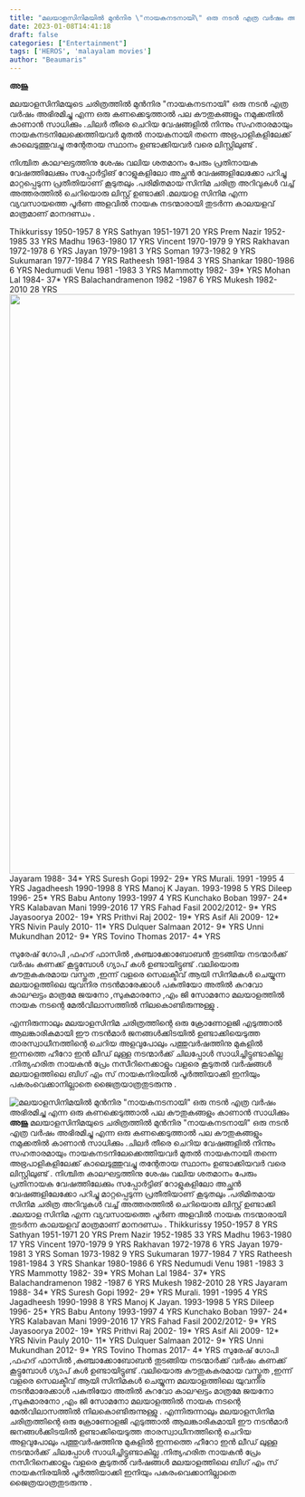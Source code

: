 ```yaml
---
title: "മലയാളസിനിമയിൽ മുൻനിര \"നായകനടനായി\" ഒരു നടൻ എത്ര വർഷം അഭിരമിച്ചു എന്ന ഒരു കണക്കെടുത്താൽ പല കൗതുകങ്ങളും കാണാൻ സാധിക്കും"
date: 2023-01-08T14:41:18
draft: false
categories: ["Entertainment"]
tags: ['HEROS', 'malayalam movies']
author: "Beaumaris"
---
```


<strong>അജു </strong>

മലയാളസിനിമയുടെ ചരിത്രത്തിൽ മുൻനിര "നായകനടനായി" ഒരു നടൻ എത്ര വർഷം അഭിരമിച്ചു എന്ന ഒരു കണക്കെടുത്താൽ പല കൗതുകങ്ങളും നമുക്കതിൽ കാണാൻ സാധിക്കും .ചിലർ തീരെ ചെറിയ വേഷങ്ങളിൽ നിന്നും സഹതാരമായും നായകനടനിലേക്കെത്തിയവർ മുതൽ നായകനായി തന്നെ അഭ്രപാളികളിലേക്ക് കാലെടുത്തുവച്ചു തന്റേതായ സ്ഥാനം ഉണ്ടാക്കിയവർ വരെ ലിസ്റ്റിലുണ്ട് .

നിശ്ചിത കാലഘട്ടത്തിനു ശേഷം വലിയ ശതമാനം പേരും പ്രതിനായക വേഷത്തിലേക്കും സപ്പോർട്ടിങ് റോളുകളിലോ അച്ഛൻ വേഷങ്ങളിലേക്കോ പറിച്ചു മാറ്റപ്പെടുന്ന പ്രതീതിയാണ് കൂടുതലും .പരിമിതമായ സിനിമ ചരിത്ര അറിവുകൾ വച്ച് അത്തരത്തിൽ ചെറിയൊരു ലിസ്റ്റ് ഉണ്ടാക്കി .മലയാള സിനിമ എന്ന വ്യവസായത്തെ പൂർണ അളവിൽ നായക നടന്മാരായി തുടർന്ന കാലയളവ് മാത്രമാണ് മാനദണ്ഡം .

Thikkurissy 1950-1957 8 YRS
Sathyan 1951-1971 20 YRS
Prem Nazir 1952-1985 33 YRS
Madhu 1963-1980 17 YRS
Vincent 1970-1979 9 YRS
Rakhavan 1972-1978 6 YRS
Jayan 1979-1981 3 YRS
Soman 1973-1982 9 YRS
Sukumaran 1977-1984 7 YRS
Ratheesh 1981-1984 3 YRS
Shankar 1980-1986 6 YRS
Nedumudi Venu 1981 -1983 3 YRS
Mammotty 1982- 39* YRS
Mohan Lal 1984- 37* YRS
Balachandramenon 1982 -1987 6 YRS
Mukesh 1982-2010 28 YRS
<img class="size-large wp-image-378172 aligncenter" src="https://cdn.boolokam.com/articles/2023/01/fwf-1-768x1024.jpg" alt="" width="768" height="1024" />Jayaram 1988- 34* YRS
Suresh Gopi 1992- 29* YRS
Murali. 1991 -1995 4 YRS
Jagadheesh 1990-1998 8 YRS
Manoj K Jayan. 1993-1998 5 YRS
Dileep 1996- 25* YRS
Babu Antony 1993-1997 4 YRS
Kunchako Boban 1997- 24* YRS
Kalabavan Mani 1999-2016 17 YRS
Fahad Fasil 2002/2012- 9* YRS
Jayasoorya 2002- 19* YRS
Prithvi Raj 2002- 19* YRS
Asif Ali 2009- 12* YRS
Nivin Pauly 2010- 11* YRS
Dulquer Salmaan 2012- 9* YRS
Unni Mukundhan 2012- 9* YRS
Tovino Thomas 2017- 4* YRS

സുരേഷ് ഗോപി ,ഫഹദ് ഫാസിൽ ,കുഞ്ചാക്കോബോബൻ തുടങ്ങിയ നടന്മാർക്ക് വർഷം കണക്ക് കൂട്ടുമ്പോൾ ഗ്യാപ് കൾ ഉണ്ടായിട്ടുണ്ട് .വലിയൊരു കൗതുകകരമായ വസ്തുത ,ഇന്ന് വളരെ സെലക്ടീവ് ആയി സിനിമകൾ ചെയ്യുന്ന മലയാളത്തിലെ യുവനിര നടൻമാരേക്കാൾ പകുതിയോ അതിൽ കുറവോ കാലഘട്ടം മാത്രമേ ജയനോ ,സുകുമാരനോ ,എം ജി സോമനോ മലയാളത്തിൽ നായക നടന്റെ മേൽവിലാസത്തിൽ നിലകൊണ്ടിരുന്നുള്ളു .

എന്നിരുന്നാലും മലയാളസിനിമ ചരിത്രത്തിന്റെ ഒരു ക്രോണോളജി എടുത്താൽ ആലങ്കാരികമായി ഈ നടൻമാർ ജനങ്ങൾക്കിടയിൽ ഉണ്ടാക്കിയെടുത്ത താരസ്വാധീനത്തിന്റെ ചെറിയ അളവുപോലും പത്തുവർഷത്തിനു മുകളിൽ ഇന്നത്തെ ഹീറോ ഇൻ ലീഡ് ലുള്ള നടന്മാർക്ക് ചിലപ്പോൾ സാധിച്ചിട്ടുണ്ടാകില്ല .നിത്യഹരിത നായകൻ പ്രേം നസീറിനെക്കാളും വളരെ കൂടുതൽ വർഷങ്ങൾ മലയാളത്തിലെ ബിഗ് എം സ് നായകനിരയിൽ പൂർത്തിയാക്കി ഇനിയും പകരംവെക്കാനില്ലാതെ ജൈത്രയാത്രതുടരുന്നു .


![മലയാളസിനിമയിൽ മുൻനിര "നായകനടനായി" ഒരു നടൻ എത്ര വർഷം അഭിരമിച്ചു എന്ന ഒരു കണക്കെടുത്താൽ പല കൗതുകങ്ങളും കാണാൻ സാധിക്കും](https://cdn.boolokam.com/articles/2023/01/fwf-1-768x1024.jpg)**അജു** മലയാളസിനിമയുടെ ചരിത്രത്തിൽ മുൻനിര "നായകനടനായി" ഒരു നടൻ എത്ര വർഷം അഭിരമിച്ചു എന്ന ഒരു കണക്കെടുത്താൽ പല കൗതുകങ്ങളും നമുക്കതിൽ കാണാൻ സാധിക്കും .ചിലർ തീരെ ചെറിയ വേഷങ്ങളിൽ നിന്നും സഹതാരമായും നായകനടനിലേക്കെത്തിയവർ മുതൽ നായകനായി തന്നെ അഭ്രപാളികളിലേക്ക് കാലെടുത്തുവച്ചു തന്റേതായ സ്ഥാനം ഉണ്ടാക്കിയവർ വരെ ലിസ്റ്റിലുണ്ട് . നിശ്ചിത കാലഘട്ടത്തിനു ശേഷം വലിയ ശതമാനം പേരും പ്രതിനായക വേഷത്തിലേക്കും സപ്പോർട്ടിങ് റോളുകളിലോ അച്ഛൻ വേഷങ്ങളിലേക്കോ പറിച്ചു മാറ്റപ്പെടുന്ന പ്രതീതിയാണ് കൂടുതലും .പരിമിതമായ സിനിമ ചരിത്ര അറിവുകൾ വച്ച് അത്തരത്തിൽ ചെറിയൊരു ലിസ്റ്റ് ഉണ്ടാക്കി .മലയാള സിനിമ എന്ന വ്യവസായത്തെ പൂർണ അളവിൽ നായക നടന്മാരായി തുടർന്ന കാലയളവ് മാത്രമാണ് മാനദണ്ഡം . Thikkurissy 1950-1957 8 YRS Sathyan 1951-1971 20 YRS Prem Nazir 1952-1985 33 YRS Madhu 1963-1980 17 YRS Vincent 1970-1979 9 YRS Rakhavan 1972-1978 6 YRS Jayan 1979-1981 3 YRS Soman 1973-1982 9 YRS Sukumaran 1977-1984 7 YRS Ratheesh 1981-1984 3 YRS Shankar 1980-1986 6 YRS Nedumudi Venu 1981 -1983 3 YRS Mammotty 1982- 39* YRS Mohan Lal 1984- 37* YRS Balachandramenon 1982 -1987 6 YRS Mukesh 1982-2010 28 YRS Jayaram 1988- 34* YRS Suresh Gopi 1992- 29* YRS Murali. 1991 -1995 4 YRS Jagadheesh 1990-1998 8 YRS Manoj K Jayan. 1993-1998 5 YRS Dileep 1996- 25* YRS Babu Antony 1993-1997 4 YRS Kunchako Boban 1997- 24* YRS Kalabavan Mani 1999-2016 17 YRS Fahad Fasil 2002/2012- 9* YRS Jayasoorya 2002- 19* YRS Prithvi Raj 2002- 19* YRS Asif Ali 2009- 12* YRS Nivin Pauly 2010- 11* YRS Dulquer Salmaan 2012- 9* YRS Unni Mukundhan 2012- 9* YRS Tovino Thomas 2017- 4* YRS സുരേഷ് ഗോപി ,ഫഹദ് ഫാസിൽ ,കുഞ്ചാക്കോബോബൻ തുടങ്ങിയ നടന്മാർക്ക് വർഷം കണക്ക് കൂട്ടുമ്പോൾ ഗ്യാപ് കൾ ഉണ്ടായിട്ടുണ്ട് .വലിയൊരു കൗതുകകരമായ വസ്തുത ,ഇന്ന് വളരെ സെലക്ടീവ് ആയി സിനിമകൾ ചെയ്യുന്ന മലയാളത്തിലെ യുവനിര നടൻമാരേക്കാൾ പകുതിയോ അതിൽ കുറവോ കാലഘട്ടം മാത്രമേ ജയനോ ,സുകുമാരനോ ,എം ജി സോമനോ മലയാളത്തിൽ നായക നടന്റെ മേൽവിലാസത്തിൽ നിലകൊണ്ടിരുന്നുള്ളു . എന്നിരുന്നാലും മലയാളസിനിമ ചരിത്രത്തിന്റെ ഒരു ക്രോണോളജി എടുത്താൽ ആലങ്കാരികമായി ഈ നടൻമാർ ജനങ്ങൾക്കിടയിൽ ഉണ്ടാക്കിയെടുത്ത താരസ്വാധീനത്തിന്റെ ചെറിയ അളവുപോലും പത്തുവർഷത്തിനു മുകളിൽ ഇന്നത്തെ ഹീറോ ഇൻ ലീഡ് ലുള്ള നടന്മാർക്ക് ചിലപ്പോൾ സാധിച്ചിട്ടുണ്ടാകില്ല .നിത്യഹരിത നായകൻ പ്രേം നസീറിനെക്കാളും വളരെ കൂടുതൽ വർഷങ്ങൾ മലയാളത്തിലെ ബിഗ് എം സ് നായകനിരയിൽ പൂർത്തിയാക്കി ഇനിയും പകരംവെക്കാനില്ലാതെ ജൈത്രയാത്രതുടരുന്നു .
